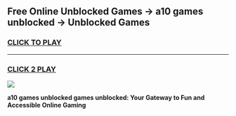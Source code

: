 
## Free Online Unblocked Games → a10 games unblocked → Unblocked Games
<h3>
<a href="https://premium.freeplayer.one?title=a10_games_unblocked&ref=21F">CLICK TO PLAY</a></h3>
<hr>

<h3>
<a href="https://premium.freeplayer.one?title=a10_games_unblocked&ref=21F">CLICK 2 PLAY</a>
  
</h3>

<a href="https://premium.freeplayer.one?title=a10_games_unblocked&ref=21F/"><img src="https://clearcache.store/games.png"></a>


**a10 games unblocked games unblocked: Your Gateway to Fun and Accessible Online Gaming**
